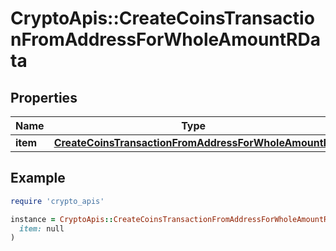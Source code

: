 # CryptoApis::CreateCoinsTransactionFromAddressForWholeAmountRData

## Properties

| Name | Type | Description | Notes |
| ---- | ---- | ----------- | ----- |
| **item** | [**CreateCoinsTransactionFromAddressForWholeAmountRI**](CreateCoinsTransactionFromAddressForWholeAmountRI.md) |  |  |

## Example

```ruby
require 'crypto_apis'

instance = CryptoApis::CreateCoinsTransactionFromAddressForWholeAmountRData.new(
  item: null
)
```

